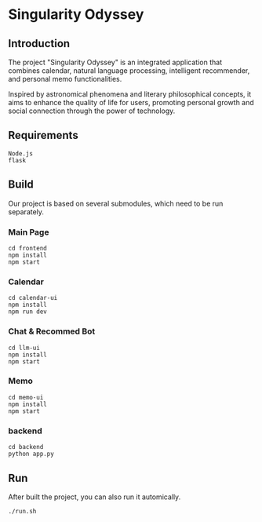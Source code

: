 # Singularity Odyssey
## Introduction
The project "Singularity Odyssey" is an integrated application that combines calendar, natural language processing,
intelligent recommender, and personal memo functionalities.

Inspired by astronomical phenomena and literary philosophical concepts, it aims to enhance the quality of life for users,
promoting personal growth and social connection through the power of technology.

## Requirements
```
Node.js
flask
```

## Build
Our project is based on several submodules, which need to be run separately.
### Main Page
```
cd frontend
npm install
npm start
```
### Calendar
```
cd calendar-ui
npm install
npm run dev
```
### Chat & Recommed Bot
```
cd llm-ui
npm install
npm start
```
### Memo
```
cd memo-ui
npm install
npm start
```
### backend
```
cd backend
python app.py
```

## Run
After built the project, you can also run it automically.
```
./run.sh
```
